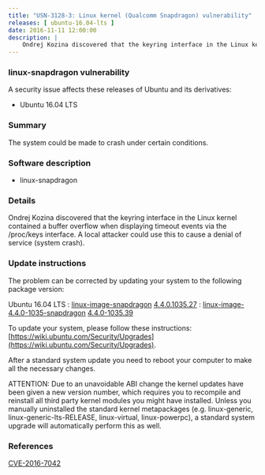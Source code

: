 ```yaml
---
title: "USN-3128-3: Linux kernel (Qualcomm Snapdragon) vulnerability"
releases: [ ubuntu-16.04-lts ]
date: 2016-11-11 12:00:00
description: |
    Ondrej Kozina discovered that the keyring interface in the Linux kernel contained a buffer overflow when displaying timeout events via the /proc/keys interface. A local attacker could use this to cause a denial of service (system crash). 
--- 
```

 
### linux-snapdragon vulnerability

A security issue affects these releases of Ubuntu and its derivatives:

* Ubuntu 16.04 LTS

### Summary

The system could be made to crash under certain conditions. 

### Software description

* linux-snapdragon 

### Details

Ondrej Kozina discovered that the keyring interface in the Linux kernel contained a buffer overflow when displaying timeout events via the /proc/keys interface. A local attacker could use this to cause a denial of service (system crash). 

### Update instructions

The problem can be corrected by updating your system to the following package version:

Ubuntu 16.04 LTS
 : [linux-image-snapdragon](https://launchpad.net/ubuntu/+source/linux-snapdragon) <span> [4.4.0.1035.27](https://launchpad.net/ubuntu/+source/linux-snapdragon/4.4.0-1035.39) </span> 
 : [linux-image-4.4.0-1035-snapdragon](https://launchpad.net/ubuntu/+source/linux-snapdragon) <span> [4.4.0-1035.39](https://launchpad.net/ubuntu/+source/linux-snapdragon/4.4.0-1035.39) </span> 

To update your system, please follow these instructions: [https://wiki.ubuntu.com/Security/Upgrades](https://wiki.ubuntu.com/Security/Upgrades).

After a standard system update you need to reboot your computer to make all the necessary changes.

ATTENTION: Due to an unavoidable ABI change the kernel updates have been given a new version number, which requires you to recompile and reinstall all third party kernel modules you might have installed. Unless you manually uninstalled the standard kernel metapackages (e.g. linux-generic, linux-generic-lts-RELEASE, linux-virtual, linux-powerpc), a standard system upgrade will automatically perform this as well. 

### References

 [CVE-2016-7042](http://people.ubuntu.com/~ubuntu-security/cve/CVE-2016-7042)
 
